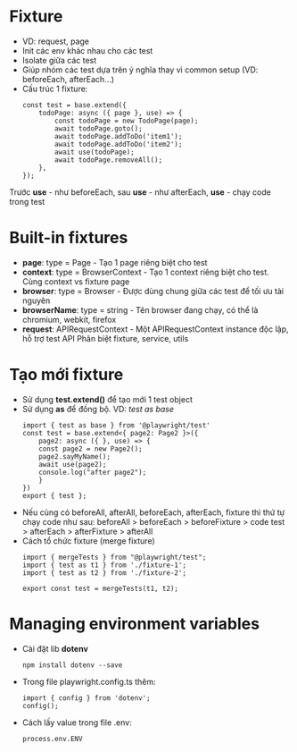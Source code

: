 # Fixture
- VD: request, page
- Init các env khác nhau cho các test 
- Isolate giữa các test
- Giúp nhóm các test dựa trên ý nghĩa thay vì common setup (VD: beforeEach, afterEach...)
- Cấu trúc 1 fixture: 
    ```
    const test = base.extend({
        todoPage: async ({ page }, use) => {
            const todoPage = new TodoPage(page);
            await todoPage.goto();
            await todoPage.addToDo('item1');
            await todoPage.addToDo('item2');
            await use(todoPage);
            await todoPage.removeAll();
        },
    });
Trước **use** - như beforeEach, sau **use** - như afterEach, **use** - chạy code trong test


# Built-in fixtures
- **page**: type = Page - Tạo 1 page riêng biệt cho test
- **context**: type = BrowserContext - Tạo 1 context riêng biệt cho test. Cùng context vs fixture page 
- **browser**: type = Browser - Được dùng chung giữa các test để tối ưu tài nguyên 
- **browserName**: type = string - Tên browser đang chạy, có thể là chromium, webkit, firefox 
- **request**: APIRequestContext - Một APIRequestContext instance độc lập, hỗ trợ test API 
Phân biệt fixture, service, utils 

# Tạo mới fixture
- Sử dụng **test.extend()** để tạo mới 1 test object 
- Sử dụng **as** để đồng bộ. VD: _test as base_
    ```
    import { test as base } from '@playwright/test'
    const test = base.extend<{ page2: Page2 }>({
        page2: async ({ }, use) => {
        const page2 = new Page2();
        page2.sayMyName();
        await use(page2);
        console.log("after page2");
        }
    })
    export { test };
- Nếu cùng có beforeAll, afterAll, beforeEach, afterEach, fixture thì thứ tự chạy code như sau: beforeAll > beforeEach > beforeFixture > code test > afterEach > afterFixture > afterAll 
- Cách tổ chức fixture (merge fixture)
    ```
    import { mergeTests } from "@playwright/test";
    import { test as t1 } from './fixture-1';
    import { test as t2 } from './fixture-2';

    export const test = mergeTests(t1, t2);

# Managing environment variables 
- Cài đặt lib **dotenv**
    ```
    npm install dotenv --save
- Trong file playwright.config.ts thêm: 
    ```
    import { config } from 'dotenv';
    config();
- Cách lấy value trong file .env: 
    ```
    process.env.ENV 
